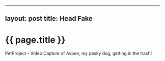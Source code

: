 

---
layout: post
title: Head Fake
---

{{ page.title }}
================

<p class="meta">

PetProject - Video Capture of Aspen, my pesky dog, getting in the trash!




<a href="{{ site.url }}/blog/images/Head Fake">






























